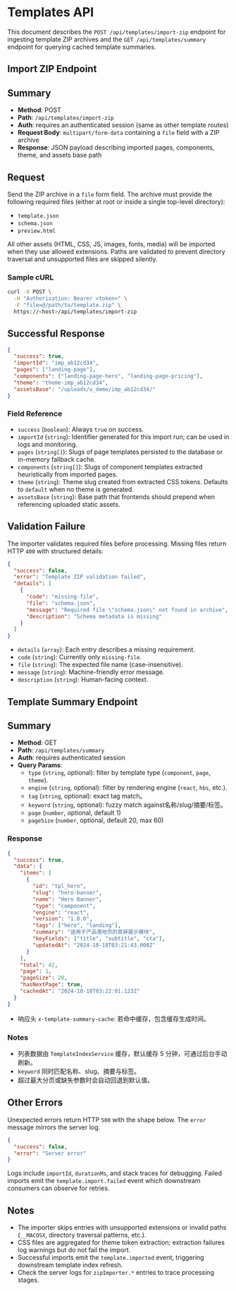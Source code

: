 # Templates API

This document describes the `POST /api/templates/import-zip` endpoint for ingesting template ZIP archives and the `GET /api/templates/summary` endpoint for querying cached template summaries.

## Import ZIP Endpoint

## Summary

- **Method**: POST
- **Path**: `/api/templates/import-zip`
- **Auth**: requires an authenticated session (same as other template routes)
- **Request Body**: `multipart/form-data` containing a `file` field with a ZIP archive
- **Response**: JSON payload describing imported pages, components, theme, and assets base path

## Request

Send the ZIP archive in a `file` form field. The archive must provide the following required files (either at root or inside a single top-level directory):

- `template.json`
- `schema.json`
- `preview.html`

All other assets (HTML, CSS, JS, images, fonts, media) will be imported when they use allowed extensions. Paths are validated to prevent directory traversal and unsupported files are skipped silently.

### Sample cURL

```bash
curl -X POST \
  -H "Authorization: Bearer <token>" \
  -F "file=@/path/to/template.zip" \
  https://<host>/api/templates/import-zip
```

## Successful Response

```json
{
  "success": true,
  "importId": "imp_ab12cd34",
  "pages": ["landing-page"],
  "components": ["landing-page-hero", "landing-page-pricing"],
  "theme": "theme-imp_ab12cd34",
  "assetsBase": "/uploads/u_demo/imp_ab12cd34/"
}
```

### Field Reference

- `success` (`boolean`): Always `true` on success.
- `importId` (`string`): Identifier generated for this import run; can be used in logs and monitoring.
- `pages` (`string[]`): Slugs of page templates persisted to the database or in-memory fallback cache.
- `components` (`string[]`): Slugs of component templates extracted heuristically from imported pages.
- `theme` (`string`): Theme slug created from extracted CSS tokens. Defaults to `default` when no theme is generated.
- `assetsBase` (`string`): Base path that frontends should prepend when referencing uploaded static assets.

## Validation Failure

The importer validates required files before processing. Missing files return HTTP `400` with structured details:

```json
{
  "success": false,
  "error": "Template ZIP validation failed",
  "details": [
    {
      "code": "missing-file",
      "file": "schema.json",
      "message": "Required file \"schema.json\" not found in archive",
      "description": "Schema metadata is missing"
    }
  ]
}
```

- `details` (`array`): Each entry describes a missing requirement.
- `code` (`string`): Currently only `missing-file`.
- `file` (`string`): The expected file name (case-insensitive).
- `message` (`string`): Machine-friendly error message.
- `description` (`string`): Human-facing context.

## Template Summary Endpoint

## Summary

- **Method**: GET
- **Path**: `/api/templates/summary`
- **Auth**: requires authenticated session
- **Query Params**:
  - `type` (`string`, optional): filter by template type (`component`, `page`, `theme`).
  - `engine` (`string`, optional): filter by rendering engine (`react`, `hbs`, etc.).
  - `tag` (`string`, optional): exact tag match。
  - `keyword` (`string`, optional): fuzzy match against名称/slug/摘要/标签。
  - `page` (`number`, optional, default 1)
  - `pageSize` (`number`, optional, default 20, max 60)

### Response

```json
{
  "success": true,
  "data": {
    "items": [
      {
        "id": "tpl_hero",
        "slug": "hero-banner",
        "name": "Hero Banner",
        "type": "component",
        "engine": "react",
        "version": "1.0.0",
        "tags": ["hero", "landing"],
        "summary": "适用于产品落地页的首屏展示模块",
        "keyFields": ["title", "subtitle", "cta"],
        "updatedAt": "2024-10-18T03:21:43.000Z"
      }
    ],
    "total": 42,
    "page": 1,
    "pageSize": 20,
    "hasNextPage": true,
    "cachedAt": "2024-10-18T03:22:01.123Z"
  }
}
```

- 响应头 `x-template-summary-cache`: 若命中缓存，包含缓存生成时间。

### Notes

- 列表数据由 `TemplateIndexService` 缓存，默认缓存 5 分钟，可通过后台手动刷新。
- `keyword` 同时匹配名称、slug、摘要与标签。
- 超过最大分页或缺失参数时会自动回退到默认值。

## Other Errors

Unexpected errors return HTTP `500` with the shape below. The `error` message mirrors the server log.

```json
{
  "success": false,
  "error": "Server error"
}
```

Logs include `importId`, `durationMs`, and stack traces for debugging. Failed imports emit the `template.import.failed` event which downstream consumers can observe for retries.

## Notes

- The importer skips entries with unsupported extensions or invalid paths (`__MACOSX`, directory traversal patterns, etc.).
- CSS files are aggregated for theme token extraction; extraction failures log warnings but do not fail the import.
- Successful imports emit the `template.imported` event, triggering downstream template index refresh.
- Check the server logs for `zipImporter.*` entries to trace processing stages.
